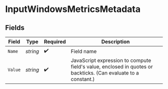 # InputWindowsMetricsMetadata


## Fields

| Field                                                                                                          | Type                                                                                                           | Required                                                                                                       | Description                                                                                                    |
| -------------------------------------------------------------------------------------------------------------- | -------------------------------------------------------------------------------------------------------------- | -------------------------------------------------------------------------------------------------------------- | -------------------------------------------------------------------------------------------------------------- |
| `Name`                                                                                                         | *string*                                                                                                       | :heavy_check_mark:                                                                                             | Field name                                                                                                     |
| `Value`                                                                                                        | *string*                                                                                                       | :heavy_check_mark:                                                                                             | JavaScript expression to compute field's value, enclosed in quotes or backticks. (Can evaluate to a constant.) |